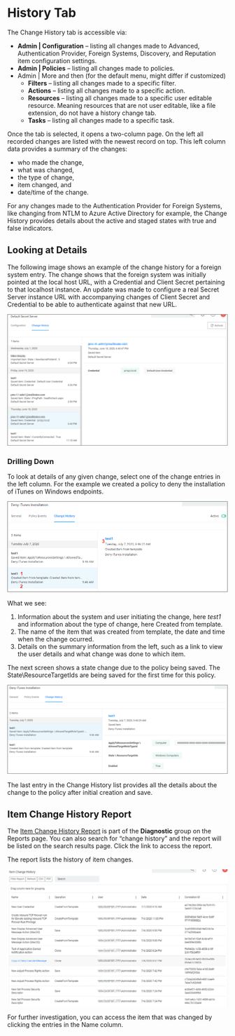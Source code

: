 [title]: # (History Tab)
[tags]: # (user interface,console,overview)
[priority]: # (1)
# History Tab

The Change History tab is accessible via:

* __Admin | Configuration__ – listing all changes made to Advanced, Authentication Provider, Foreign Systems, Discovery, and Reputation item configuration settings.
* __Admin | Policies__ – listing all changes made to policies.
* Admin | More and then (for the default menu, might differ if customized)
  * __Filters__ – listing all changes made to a specific filter.
  * __Actions__ – listing all changes made to a specific action.
  * __Resources__ – listing all changes made to a specific user editable resource. Meaning resources that are not user editable, like a file extension, do not have a history change tab.
  * __Tasks__ – listing all changes made to a specific task.
<!--  * __Tools | File Upload__ – listing all file uploads. -->

Once the tab is selected, it opens a two-column page. On the left all recorded changes are listed with the newest record on top. This left column data provides a summary of the changes:

* who made the change,
* what was changed,
* the type of change,
* item changed, and
* date/time of the change.

For any changes made to the Authentication Provider for Foreign Systems, like changing from NTLM to Azure Active Directory for example, the Change History provides details about the active and staged states with true and false indicators.

## Looking at Details

The following image shows an example of the change history for a foreign system entry. The change shows that the foreign system was initially pointed at the local host URL, with a Credential and Client Secret pertaining to that localhost instance. An update was made to configure a real Secret Server instance URL with accompanying changes of Client Secret and Credential to be able to authenticate against that new URL.

![details](images/change-hi-tab-fs-2.png "Change History for Foreign Systems")

### Drilling Down

To look at details of any given change, select one of the change entries in the left column. For the example we created a policy to deny the installation of iTunes on Windows endpoints. 

![drill down](images/change-policy-1.png "Details on the Change History")

What we see:

1. Information about the system and user initiating the change, here _test1_ and information about the type of change, here Created from template.
1. The name of the item that was created from template, the date and time when the change ocurred.
1. Details on the summary information from the left, such as a link to view the user details and what change was done to which item.

The next screen shows a state change due to the policy being saved. The State\ResourceTargetIds are being saved for the first time for this policy.

![Change History on item save](images/change-policy-2.png "Change History on item save")

The last entry in the Change History list provides all the details about the change to the policy after initial creation and save.

<!--![Change History on item changes](images/change-policy-3.png "Change History on item changes")

What we see:

1. The left-hand summary indicates that Application targets were set to iTunes and three other changes were made.
1. Application targets (+) iTunes indicates that iTunes was added as an Application target. A (-) would indicate a removal of an application target.
1. ApplyToResourcesSettings\AllowedTargetRoleTypeId indicated that the previous zero value Id was changed to a value of Computer.
1. The State\ResourceTargetIds field was populated with the value All Windows Computer with Application Control Agent Installed (Target).
1. The last change was setting the policy Enabled state to True. -->

## Item Change History Report

The [Item Change History Report](../../reports/change-history.md) is part of the __Diagnostic__ group on the Reports page. You can also search for “change history” and the report will be listed on the search results page. Click the link to access the report.

The report lists the history of item changes.

![Item Change History Report](images/change-item-report.png "Item Change History Report")

For further investigation, you can access the item that was changed by clicking the entries in the Name column.
